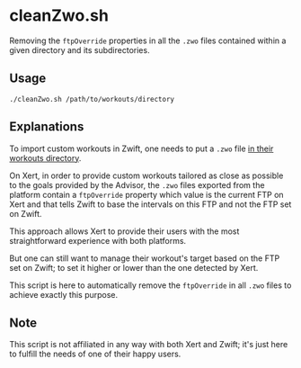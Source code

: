 # cleanZwo.sh

Removing the `ftpOverride` properties in all the `.zwo` files contained within a given directory and its subdirectories.

## Usage

`./cleanZwo.sh /path/to/workouts/directory`

## Explanations

To import custom workouts in Zwift, one needs to put a `.zwo` file [in their workouts directory](https://support.zwift.com/en_us/custom-workouts-ryGOTVEPs#Importing_Custom_Workouts_Today's_Plan_or_TrainingPeaks "Zwift Support").

On Xert, in order to provide custom workouts tailored as close as possible to the goals provided by the Advisor, the `.zwo` files exported from the platform contain a `ftpOverride` property which value is the current FTP on Xert and that tells Zwift to base the intervals on this FTP and not the FTP set on Zwift.

This approach allows Xert to provide their users with the most straightforward experience with both platforms.

But one can still want to manage their workout's target based on the FTP set on Zwift; to set it higher or lower than the one detected by Xert.

This script is here to automatically remove the `ftpOverride` in all `.zwo` files to achieve exactly this purpose.

## Note

This script is not affiliated in any way with both Xert and Zwift; it's just here to fulfill the needs of one of their happy users.